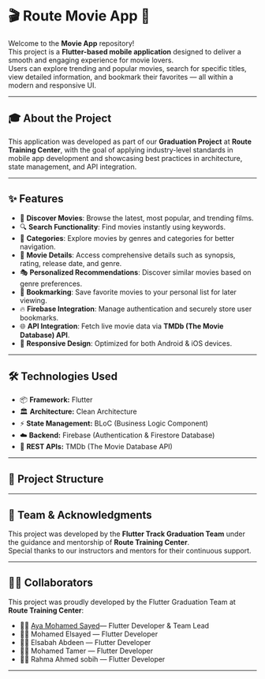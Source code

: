 # 🎬 Route Movie App 🍿

Welcome to the **Movie App** repository!  
This project is a **Flutter-based mobile application** designed to deliver a smooth and engaging experience for movie lovers.  
Users can explore trending and popular movies, search for specific titles, view detailed information, and bookmark their favorites — all within a modern and responsive UI.

---

## 🎓 About the Project
This application was developed as part of our **Graduation Project** at **Route Training Center**, with the goal of applying industry-level standards in mobile app development and showcasing best practices in architecture, state management, and API integration.  

---

## ✨ Features
- 🎥 **Discover Movies**: Browse the latest, most popular, and trending films.  
- 🔍 **Search Functionality**: Find movies instantly using keywords.  
- 📂 **Categories**: Explore movies by genres and categories for better navigation.  
- 📖 **Movie Details**: Access comprehensive details such as synopsis, rating, release date, and genre.  
- 🎭 **Personalized Recommendations**: Discover similar movies based on genre preferences.  
- 🔖 **Bookmarking**: Save favorite movies to your personal list for later viewing.  
- 🔥 **Firebase Integration**: Manage authentication and securely store user bookmarks.  
- 🌐 **API Integration**: Fetch live movie data via **TMDb (The Movie Database) API**.  
- 📱 **Responsive Design**: Optimized for both Android & iOS devices.  

---

## 🛠️ Technologies Used
- 📦 **Framework:** Flutter  
- 🏛️ **Architecture:** Clean Architecture  
- ⚡ **State Management:** BLoC (Business Logic Component)  
- ☁️ **Backend:** Firebase (Authentication & Firestore Database)  
- 🔗 **REST APIs:** TMDb (The Movie Database API)  

---

## 📂 Project Structure


---



## 🤝 Team & Acknowledgments
This project was developed by the **Flutter Track Graduation Team** under the guidance and mentorship of **Route Training Center**.  
Special thanks to our instructors and mentors for their continuous support.  

------

## 👨‍💻 Collaborators

This project was proudly developed by the Flutter Graduation Team at **Route Training Center**:

- 👩‍💻 [Aya Mohamed Sayed](linkedin.com/in/ayamohamedsayed/)— Flutter Developer & Team Lead  
- 👨‍💻 Mohamed Elsayed — Flutter Developer  
- 👨‍💻 Elsabah Abdeen — Flutter Developer  
- 👨‍💻 Mohamed Tamer — Flutter Developer   
- 👨‍💻 Rahma Ahmed sobih — Flutter Developer  

---
